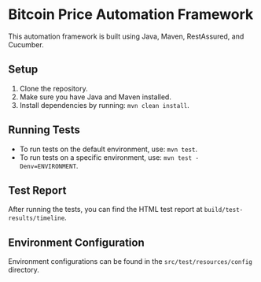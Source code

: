 # Bitcoin Price Automation Framework

This automation framework is built using Java, Maven, RestAssured, and Cucumber.

## Setup
1. Clone the repository.
2. Make sure you have Java and Maven installed.
3. Install dependencies by running: `mvn clean install`.

## Running Tests
- To run tests on the default environment, use: `mvn test`.
- To run tests on a specific environment, use: `mvn test -Denv=ENVIRONMENT`.

## Test Report
After running the tests, you can find the HTML test report at `build/test-results/timeline`.

## Environment Configuration
Environment configurations can be found in the `src/test/resources/config` directory.


